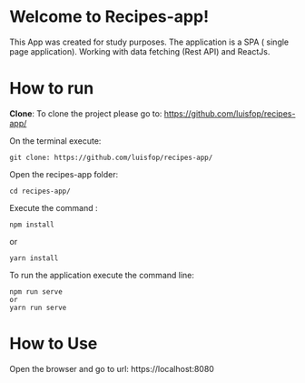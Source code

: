 
# Welcome to Recipes-app!


  

This App was created for study purposes. The application is a SPA ( single page application).
Working with data fetching (Rest API) and ReactJs. 





# How to run


**Clone**:
To clone the project please go to:
https://github.com/luisfop/recipes-app/

On the terminal execute: 

    git clone: https://github.com/luisfop/recipes-app/

Open the recipes-app folder:

    cd recipes-app/
    
Execute the command :

    npm install

   or

    yarn install

To run the application execute the command line:

    npm run serve
    or
    yarn run serve


# How to Use

Open the browser and go to url:
 https://localhost:8080
